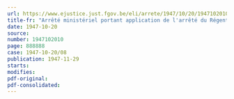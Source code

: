 ```yaml
---
url: https://www.ejustice.just.fgov.be/eli/arrete/1947/10/20/1947102010/justel
title-fr: "Arrêté ministériel portant application de l'arrêté du Régent du 15 octobre 1947 sur la fièvre aphteuse"
date: 1947-10-20
source:
number: 1947102010
page: 888888
case: 1947-10-20/08
publication: 1947-11-29
starts:
modifies:
pdf-original:
pdf-consolidated:
---
```


